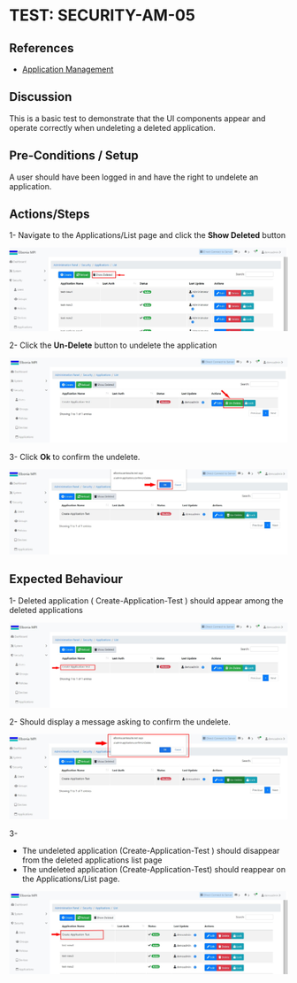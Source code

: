 # TEST: SECURITY-AM-05

## References

* [Application Management](../../../../operations/security-administration/end-user-guide/application-management.md)

## Discussion

This is a basic test to demonstrate that the UI components appear and operate correctly when undeleting  a deleted application.

## Pre-Conditions / Setup

 A user should have been logged in and have the right to undelete an application.

## Actions/Steps

1- Navigate to the Applications/List page and click the **Show Deleted** button

![](../../../../../.gitbook/assets/17.jpg)

2- Click the **Un-Delete** button to undelete the application

![](../../../../../.gitbook/assets/18-1.jpg)

3- Click  **Ok** to confirm the undelete.

![](../../../../../.gitbook/assets/18-3.jpg)

## Expected Behaviour

1- Deleted application \( Create-Application-Test \) should appear among the deleted applications

![](../../../../../.gitbook/assets/18.jpg)

2- Should display a message asking to confirm the undelete.

![](../../../../../.gitbook/assets/18-2.jpg)

3-

* The undeleted application \(Create-Application-Test \) should disappear from the deleted applications list page 
* The undeleted application \(Create-Application-Test\) should reappear on the Applications/List page.

![](../../../../../.gitbook/assets/18-4.jpg)

